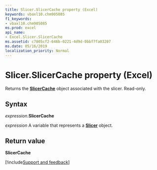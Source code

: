 ```yaml
---
title: Slicer.SlicerCache property (Excel)
keywords: vbaxl10.chm905085
f1_keywords:
- vbaxl10.chm905085
ms.prod: excel
api_name:
- Excel.Slicer.SlicerCache
ms.assetid: c7805cf2-646b-0221-4d9d-0bbf7fa03207
ms.date: 05/16/2019
localization_priority: Normal
---
```



# Slicer.SlicerCache property (Excel)

Returns the **[SlicerCache](Excel.SlicerCache.md)** object associated with the slicer. Read-only.


## Syntax

_expression_.**SlicerCache**

_expression_ A variable that represents a **[Slicer](Excel.Slicer.md)** object.


## Return value

**SlicerCache**




[!include[Support and feedback](~/includes/feedback-boilerplate.md)]